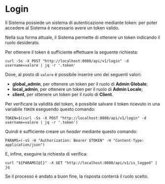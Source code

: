 # Login

Il Sistema possiede un sistema di autenticazione mediante token: per poter accedere al Sistema è necessario avere un token valido.

Nella sua forma attuale, il Sistema permette di ottenere un token indicando il ruolo desiderato.

Per ottenere il token è sufficiente effettuare la seguente richiesta:

`curl -Ss -X POST "http://localhost:8080/api/v1/login" -d username=valore | jq -r '.token'`

Dove, al posto di `valore` è possibile inserire uno dei seguenti valori:

- **global_admin**, per ottenere un token per il ruolo di **Admin Globale**;
- **local_admin**, per ottenere un token per il ruolo di **Admin Locale**;
- **client**, per ottenere un token per il ruolo di **Client**.

Per verificare la validità del token, è possibile salvare il token ricevuto in una variabile `TOKEN` eseguendo questo comando:

`TOKEN=$(curl -Ss -X POST "http://localhost:8080/api/v1/login" -d username=valore | jq -r '.token')`

Quindi è sufficiente creare un _header_ mediante questo comando:

`PARAMS=(-sS -H "Authorization: Bearer $TOKEN" -H "Content-Type: application/json")`

E, infine, eseguire la richiesta di vеrifica:

`curl "${PARAMS[@]}" -X GET "http://localhost:8080/api/v1/is_logged" | jq`

Se il processo è andato a buon fine, la risposta conterrà il ruolo scelto.
